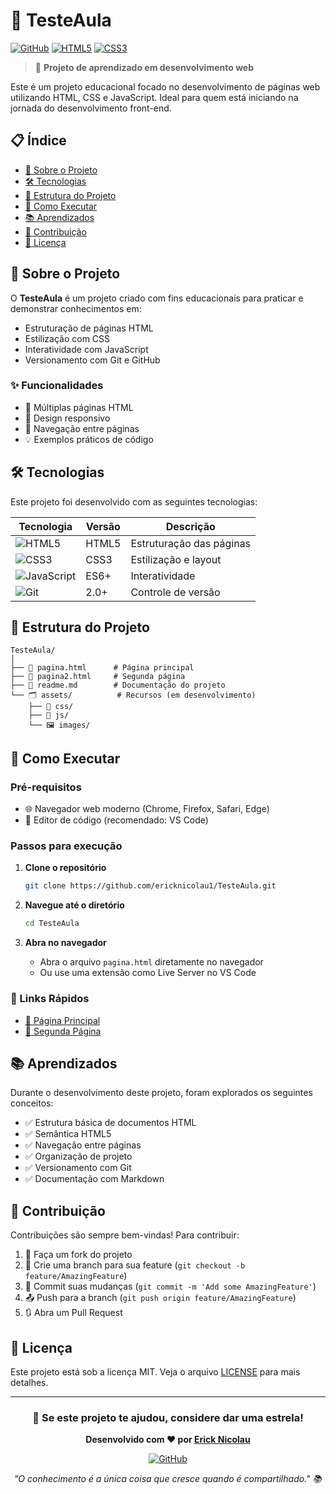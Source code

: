 # 🚀 TesteAula

[![GitHub](https://img.shields.io/badge/GitHub-ericknicolau1-blue?style=flat-square&logo=github)](https://github.com/ericknicolau1/TesteAula)
[![HTML5](https://img.shields.io/badge/HTML5-E34F26?style=flat-square&logo=html5&logoColor=white)]()
[![CSS3](https://img.shields.io/badge/CSS3-1572B6?style=flat-square&logo=css3&logoColor=white)]()

> 🎯 **Projeto de aprendizado em desenvolvimento web**

Este é um projeto educacional focado no desenvolvimento de páginas web utilizando HTML, CSS e JavaScript. Ideal para quem está iniciando na jornada do desenvolvimento front-end.

## 📋 Índice

- [🎨 Sobre o Projeto](#-sobre-o-projeto)
- [🛠️ Tecnologias](#️-tecnologias)
- [📁 Estrutura do Projeto](#-estrutura-do-projeto)
- [🚀 Como Executar](#-como-executar)
- [📚 Aprendizados](#-aprendizados)
- [🤝 Contribuição](#-contribuição)
- [📝 Licença](#-licença)

## 🎨 Sobre o Projeto

O **TesteAula** é um projeto criado com fins educacionais para praticar e demonstrar conhecimentos em:

- Estruturação de páginas HTML
- Estilização com CSS
- Interatividade com JavaScript
- Versionamento com Git e GitHub

### ✨ Funcionalidades

- 📄 Múltiplas páginas HTML
- 🎨 Design responsivo
- 🔄 Navegação entre páginas
- 💡 Exemplos práticos de código

## 🛠️ Tecnologias

Este projeto foi desenvolvido com as seguintes tecnologias:

| Tecnologia | Versão | Descrição |
|------------|--------|-----------|
| ![HTML5](https://img.shields.io/badge/-HTML5-E34F26?style=flat-square&logo=html5&logoColor=white) | HTML5 | Estruturação das páginas |
| ![CSS3](https://img.shields.io/badge/-CSS3-1572B6?style=flat-square&logo=css3&logoColor=white) | CSS3 | Estilização e layout |
| ![JavaScript](https://img.shields.io/badge/-JavaScript-F7DF1E?style=flat-square&logo=javascript&logoColor=black) | ES6+ | Interatividade |
| ![Git](https://img.shields.io/badge/-Git-F05032?style=flat-square&logo=git&logoColor=white) | 2.0+ | Controle de versão |

## 📁 Estrutura do Projeto

```
TesteAula/
│
├── 📄 pagina.html      # Página principal
├── 📄 pagina2.html     # Segunda página
├── 📖 readme.md        # Documentação do projeto
└── 🗂️ assets/          # Recursos (em desenvolvimento)
    ├── 🎨 css/
    ├── 📱 js/
    └── 🖼️ images/
```

## 🚀 Como Executar

### Pré-requisitos

- 🌐 Navegador web moderno (Chrome, Firefox, Safari, Edge)
- 📝 Editor de código (recomendado: VS Code)

### Passos para execução

1. **Clone o repositório**
   ```bash
   git clone https://github.com/ericknicolau1/TesteAula.git
   ```

2. **Navegue até o diretório**
   ```bash
   cd TesteAula
   ```

3. **Abra no navegador**
   - Abra o arquivo `pagina.html` diretamente no navegador
   - Ou use uma extensão como Live Server no VS Code

### 🔗 Links Rápidos

- [📄 Página Principal](./pagina.html)
- [📄 Segunda Página](./pagina2.html)

## 📚 Aprendizados

Durante o desenvolvimento deste projeto, foram explorados os seguintes conceitos:

- ✅ Estrutura básica de documentos HTML
- ✅ Semântica HTML5
- ✅ Navegação entre páginas
- ✅ Organização de projeto
- ✅ Versionamento com Git
- ✅ Documentação com Markdown

## 🤝 Contribuição

Contribuições são sempre bem-vindas! Para contribuir:

1. 🍴 Faça um fork do projeto
2. 🌟 Crie uma branch para sua feature (`git checkout -b feature/AmazingFeature`)
3. 💾 Commit suas mudanças (`git commit -m 'Add some AmazingFeature'`)
4. 📤 Push para a branch (`git push origin feature/AmazingFeature`)
5. 🔃 Abra um Pull Request

## 📝 Licença

Este projeto está sob a licença MIT. Veja o arquivo [LICENSE](LICENSE) para mais detalhes.

---

<div align="center">

### 🌟 Se este projeto te ajudou, considere dar uma estrela!

**Desenvolvido com ❤️ por [Erick Nicolau](https://github.com/ericknicolau1)**

[![GitHub](https://img.shields.io/github/followers/ericknicolau1?style=social)](https://github.com/ericknicolau1)

*"O conhecimento é a única coisa que cresce quando é compartilhado." 📚*

</div>